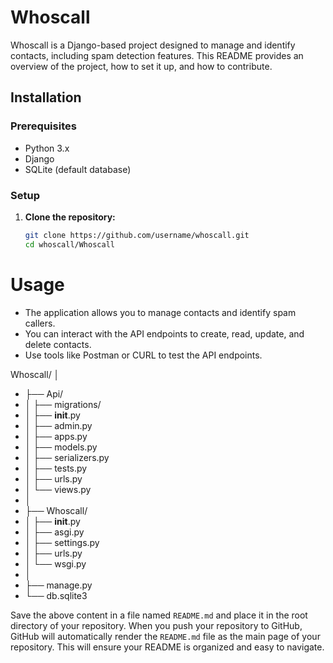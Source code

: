 # Whoscall

Whoscall is a Django-based project designed to manage and identify contacts, including spam detection features. This README provides an overview of the project, how to set it up, and how to contribute.


## Installation

### Prerequisites

- Python 3.x
- Django
- SQLite (default database)

### Setup

1. **Clone the repository:**

   ```sh
   git clone https://github.com/username/whoscall.git
   cd whoscall/Whoscall

# Usage 
- The application allows you to manage contacts and identify spam callers.
- You can interact with the API endpoints to create, read, update, and delete contacts.
- Use tools like Postman or CURL to test the API endpoints.

Whoscall/
│
- ├── Api/
- │   ├── migrations/
- │   ├── __init__.py
- │   ├── admin.py
- │   ├── apps.py
- │   ├── models.py
- │   ├── serializers.py
- │   ├── tests.py
- │   ├── urls.py
- │   └── views.py
- │
- ├── Whoscall/
- │   ├── __init__.py
- │   ├── asgi.py
- │   ├── settings.py
- │   ├── urls.py
- │   └── wsgi.py
- │
- ├── manage.py
- └── db.sqlite3

Save the above content in a file named `README.md` and place it in the root directory of your repository. When you push your repository to GitHub, GitHub will automatically render the `README.md` file as the main page of your repository. This will ensure your README is organized and easy to navigate.
